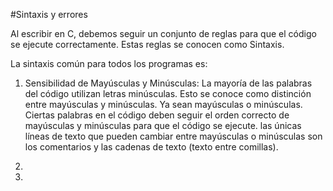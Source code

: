 #Sintaxis y errores

Al escribir en C, debemos seguir un conjunto de reglas para que el código se ejecute correctamente. Estas reglas se conocen como Sintaxis.

La sintaxis común para todos los programas es:

1. Sensibilidad de Mayúsculas y Minúsculas: La mayoría de las palabras del código utilizan letras minúsculas. Esto se conoce como distinción entre mayúsculas y minúsculas.
Ya sean mayúsculas o minúsculas. Ciertas palabras en el código deben seguir el orden correcto de mayúsculas y minúsculas para que el código se ejecute.
las únicas líneas de texto que pueden cambiar entre mayúsculas o minúsculas son los comentarios y las cadenas de texto (texto entre comillas).

2.  
    
3. 
